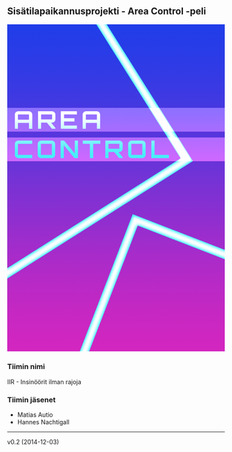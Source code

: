 ## Sisätilapaikannusprojekti - Area Control -peli

![splash](https://github.com/matiasau/ohjelmistotuotanto_2014_rakenne/blob/master/splash-iphone4.png)


### Tiimin nimi
IIR - Insinöörit ilman rajoja

### Tiimin jäsenet
* Matias Autio
* Hannes Nachtigall
___
v0.2 (2014-12-03)
